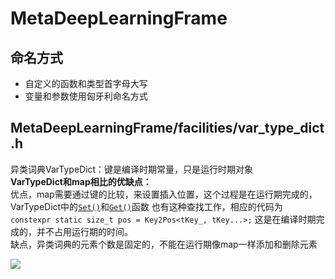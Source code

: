 # MetaDeepLearningFrame  
## 命名方式  
* 自定义的函数和类型首字母大写   
* 变量和参数使用匈牙利命名方式

## MetaDeepLearningFrame/facilities/var_type_dict.h  
异类词典VarTypeDict：键是编译时期常量，只是运行时期对象  
**VarTypeDict和map相比的优缺点：**  
优点，map需要通过键的比较，来设置插入位置，这个过程是在运行期完成的，VarTypeDict中的[`Set()`](https://github.com/1274085042/MDL/blob/main/MetaDeepLearningFrame/facilities/var_type_dict.h#L96)和[`Get()`](https://github.com/1274085042/MDL/blob/main/MetaDeepLearningFrame/facilities/var_type_dict.h#L118)函数
也有这种查找工作，相应的代码为 ```constexpr static size_t pos = Key2Pos<tKey_, tKey...>;``` 这是在编译时期完成的，并不占用运行期的时间。  
缺点，异类词典的元素个数是固定的，不能在运行期像map一样添加和删除元素


![][image1]

[//]: # (reference)  
[image1]: ./Explanation/VarTypeDict.png